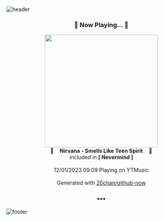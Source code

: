 ![header](https://capsule-render.vercel.app/api?type=wave&height=170&section=header&fontColor=090707&fontAlignX=45&fontAlignY=65&fontSize=100)

<h3 align="center">🎵 Now Playing... 🎵</h3>
<p align="center">
  <a href="https://music.youtube.com/watch?v=ljUtuoFt-8c">
    <img width="300" src="https://lh3.googleusercontent.com/eyKiPBSqEu556sYTd_IyZhfxun5e_hatZ9tAyu8bnmVRgtbM3aW-SXUvhVX-d7s1oU0Yf3a38JOuYMZK5w">
  </a>
  <br>
  🎵&nbsp&nbsp&nbsp <b>Nirvana - Smells Like Teen Spirit</b> &nbsp&nbsp&nbsp🎵
  <br>
  included in <b>[ Nevermind ]</b>
  
  <br />
  <br />
  12/01/2023 09:09 Playing on YTMusic
  <br />
  <br />
  Generated with <a href="https://github.com/20chan/github-now">20chan/github-now</a>
</p>

<h3 align="center">•••</h3>

![footer](https://capsule-render.vercel.app/api?type=wave&height=150&section=footer)
